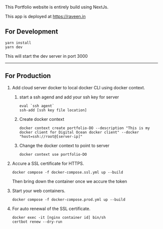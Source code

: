 This Portfolio website is entirely build using NextJs.

This app is deployed at https://raveen.in
## For Development

```
yarn install
yarn dev
```

This will start the dev server in port 3000

---

## For Production

1. Add cloud server docker to local docker CLI using docker context.

   1. start a ssh agend and add your ssh key for server

      ```
      eval `ssh agent`
      ssh-add [ssh key file location]
      ```

   2. Create docker context

      ```
      docker context create portfolio-DO --description "This is my docker client for Digital Ocean docker client" --docker "host=ssh://root@[server-ip]"
      ```

   3. Change the docker context to point to server
      ```
      docker context use portfolio-DO
      ```

2. Accure a SSL certificate for HTTPS.

   ```
   docker compose -f docker-compose.ssl.yml up --build
   ```

   Then bring down the container once we accure the token

3. Start your web containers.
   ```
   docker compose -f docker-compose.prod.yml up --build
   ```
4. For auto renewal of the SSL certificate.
   ```
   docker exec -it [nginx container id] bin/sh
   certbot renew --dry-run
   ```
